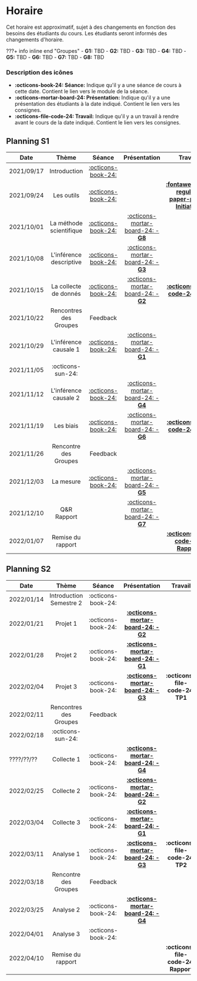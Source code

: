 # Horaire

Cet horaire est approximatif, sujet à des changements en fonction des besoins des étudiants du cours. Les étudiants seront informés des changements d'horaire.

???+ info inline end "Groupes"
    - **G1:** TBD
    - **G2:** TBD
    - **G3:** TBD
    - **G4:** TBD
    - **G5:** TBD
    - **G6:** TBD
    - **G7:** TBD
    - **G8:** TBD


### Description des icônes
- **:octicons-book-24: Séance:** Indique qu'il y a une séance de cours à cette date. Contient le lien vers le module de la séance.
- **:octicons-mortar-board-24: Présentation:** Indique qu'il y a une présentation des étudiants à la date indiqué. Contient le lien vers les consignes.
- **:octicons-file-code-24: Travail:** Indique qu'il y a un travail à rendre avant le cours de la date indiqué. Contient le lien vers les consignes.


## Planning S1

| Date       | Thème                              | Séance                                                              | Présentation                                                                   | Travail                                                                                                                                                     |
| -          | :-:                                | :-:                                                                 | :-:                                                                            | :-:                                                                                                                                                         |
| 2021/09/17 | Introduction                       | [:octicons-book-24:](modules/introduction.md)          |                                                                                |                                                                                                                                                             |
| 2021/09/24 | Les outils                         | [:octicons-book-24:](modules/tools.md)                 |                                                                                | [**:fontawesome-regular-paper-plane: Initiation**](resources/onboarding.md)                                                                                 |
| 2021/10/01 | La méthode scientifique            | [:octicons-book-24:](modules/science.md)               | [:octicons-mortar-board-24: - **G8**](activities/participation.md) |                                                                                                                                                             |
| 2021/10/08 | L'inférence descriptive            | [:octicons-book-24:](modules/descriptive-inference.md) | [:octicons-mortar-board-24: - **G3**](activities/participation.md) |                                                                                                                                                             |
| 2021/10/15 | La collecte de donnés              | [:octicons-book-24:](modules/literature-review.md)     | [:octicons-mortar-board-24: - **G2**](activities/participation.md) | [**:octicons-file-code-24: TP1**](https://colab.research.google.com/github/mickaeltemporao/mdss-materials/blob/main/projet-de-recherche.ipynb)      |
| 2021/10/22 | Rencontres des Groupes             | Feedback                                                            |                                                                                |                                                                                                                                                             |
| 2021/10/29 | L'inférence causale 1              | [:octicons-book-24:](modules/causal-inference.md)      | [:octicons-mortar-board-24: - **G1**](activities/participation.md) |                                                                                                                                                             |
| 2021/11/05 | :octicons-sun-24: |                                                                     |                                                                                |                                                                                                                                                             |
| 2021/11/12 | L'inférence causale 2              | [:octicons-book-24:](modules/causal-inference-2.md)    | [:octicons-mortar-board-24: - **G4**](activities/participation.md) |                                                                                                                                                             |
| 2021/11/19 | Les biais                          | [:octicons-book-24:](modules/bias.md)                  | [:octicons-mortar-board-24: - **G6**](activities/participation.md) | [**:octicons-file-code-24: TP2**](https://colab.research.google.com/github/mickaeltemporao/mdss-materials/blob/main/rapport-de-collecte.ipynb)                                                                                                                                                                                                                                                                                           |
| 2021/11/26 | Rencontre des Groupes              | Feedback                                                            |                                                                                |                                                                                                                                                                                                                                                                                                                                                                                                                                                  |
| 2021/12/03 | La mesure                          | [:octicons-book-24:](modules/measurement.md)           | [:octicons-mortar-board-24: - **G5**](activities/participation.md) |                                                                                                                                                                                                                                                                                                                                                                                                                                                  |
| 2021/12/10 | Q&R Rapport                        |                                                                     | [:octicons-mortar-board-24: - **G7**](activities/participation.md) |                                                                                                                                                                                                                                                                                                                                                                                                                                                         |
| 2022/01/07 | Remise du rapport                  |                                                                     |                                                                                | [**:octicons-file-code-24: Rapport**](https://colab.research.google.com/github/mickaeltemporao/mdss-materials/blob/main/rapport-de-recherche.ipynb) |


## Planning S2

| Date       | Thème                              | Séance                          | Présentation                                                                   | Travail                                     |
| -          | :-:                                | :-:                             | :-:                                                                            | :-:                                         |
| 2022/01/14 | Introduction Semestre 2            | :octicons-book-24: | |                                             |
| 2022/01/21 | Projet 1                           | :octicons-book-24: | [**:octicons-mortar-board-24: - G2**](activities/participation.md)  |                                             |
| 2022/01/28 | Projet 2                           | :octicons-book-24: | [**:octicons-mortar-board-24: - G1**](activities/participation.md) |                                             |
| 2022/02/04 | Projet 3                           | :octicons-book-24: | [**:octicons-mortar-board-24: - G3**](activities/participation.md) | **:octicons-file-code-24: TP1**     |
| 2022/02/11 | Rencontres des Groupes             | Feedback                        |                                                                                |                                             |
| 2022/02/18 | :octicons-sun-24: |                                 |                                                                                |                                             |
| ????/??/?? | Collecte 1                         | :octicons-book-24: | [**:octicons-mortar-board-24: - G4**](activities/participation.md)  |                                             |
| 2022/02/25 | Collecte 2                         | :octicons-book-24: | [**:octicons-mortar-board-24: - G2**](activities/participation.md) |                                             |
| 2022/03/04 | Collecte 3                         | :octicons-book-24: | [**:octicons-mortar-board-24: - G1**](activities/participation.md) |                                             |
| 2022/03/11 | Analyse 1                          | :octicons-book-24: | [**:octicons-mortar-board-24: - G3**](activities/participation.md) | **:octicons-file-code-24: TP2**     |
| 2022/03/18 | Rencontre des Groupes              | Feedback                        |                                                                                |                                             |
| 2022/03/25 | Analyse 2                          | :octicons-book-24: | [**:octicons-mortar-board-24: - G4**](activities/participation.md) |                                             |
| 2022/04/01 | Analyse 3                          | :octicons-book-24: |                                                                                |                                             |
| 2022/04/10 | Remise du rapport                  |                                 |                                                                                | **:octicons-file-code-24: Rapport** |
